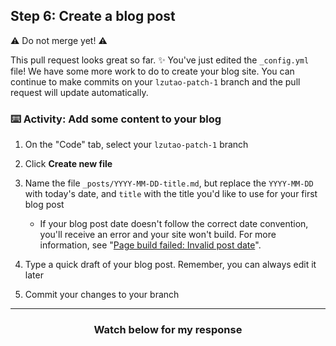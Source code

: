 ## Step 6: Create a blog post

:warning: Do not merge yet! :warning:

This pull request looks great so far. :sparkles: You've just edited the `_config.yml` file! We have some more work to do to create your blog site. You can continue to make commits on your `lzutao-patch-1` branch and the pull request will update automatically.

### :keyboard: Activity: Add some content to your blog

1. On the "Code" tab, select your `lzutao-patch-1` branch
1. Click **Create new file**
1. Name the file `_posts/YYYY-MM-DD-title.md`, but replace the `YYYY-MM-DD` with today's date, and `title` with the title you'd like to use for your first blog post

   - If your blog post date doesn't follow the correct date convention, you'll receive an error and your site won't build. For more information, see "[Page build failed: Invalid post date](https://help.github.com/articles/page-build-failed-invalid-post-date/)".

1. Type a quick draft of your blog post. Remember, you can always edit it later
1. Commit your changes to your branch

<hr>
<h3 align="center">Watch below for my response</h3>
